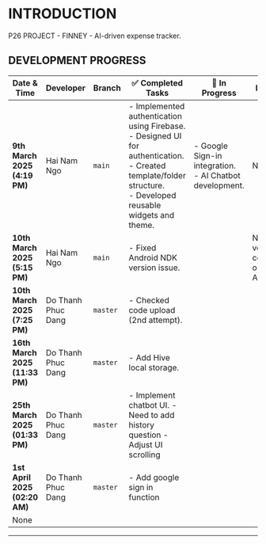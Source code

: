 # INTRODUCTION

P26 PROJECT - FINNEY - AI-driven expense tracker.

## DEVELOPMENT PROGRESS
| Date & Time         | Developer             | Branch | ✅ Completed Tasks | 🚧 In Progress | Issues |
|---------------------|----------------------|--------|--------------------|---------------|--------|
| **9th March 2025 (4:19 PM)**  | Hai Nam Ngo  | `main` | - Implemented authentication using Firebase.<br>- Designed UI for authentication.<br>- Created template/folder structure.<br>- Developed reusable widgets and theme. | - Google Sign-in integration.<br>- AI Chatbot development. | None |
| **10th March 2025 (5:15 PM)**  | Hai Nam Ngo  | `main` | - Fixed Android NDK version issue. |  | NDK version conflict on Android. |
| **10th March 2025 (7:25 PM)**  | Do Thanh Phuc Dang | `master` | - Checked code upload (2nd attempt). |
| **16th March 2025 (11:33 PM)**  | Do Thanh Phuc Dang | `master` | - Add Hive local storage. |
| **25th March 2025 (01:33 PM)**  | Do Thanh Phuc Dang | `master` | - Implement chatbot UI. - Need to add history question  - Adjust UI scrolling|
| **1st April 2025 (02:20 AM)**  | Do Thanh Phuc Dang | `master` | - Add google sign in function|
  | None |

---
